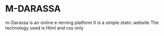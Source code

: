 # M-DARASSA
m-Darassa is an online e-lerning platform
It is a simple static website
The technology used is Html and css only

